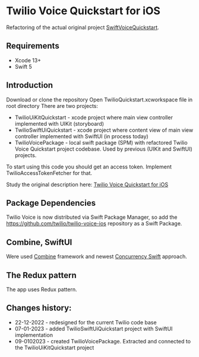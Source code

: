 # Twilio Voice Quickstart for iOS

Refactoring of the actual original project [SwiftVoiceQuickstart](https://github.com/twilio/voice-quickstart-swift).

## Requirements

- Xcode 13+
- Swift 5

## Introduction

Download or clone the repository
Open TwilioQuickstart.xcworkspace file in root directory
There are two projects:
- TwilioUiKitQuickstart - xcode project where main view controller implemented with UIKit (storyboard)
- TwilioSwiftUiQuickstart - xcode project where content view of main view controller implemented with SwiftUI (in process today)
- TwilioVoicePackage - local swift package (SPM) with refactored Twilio Voice Quickstart project codebase. Used by previous (UIKit and SwiftUI) projects. 

To start using this code you should get an access token. Implement TwilioAccessTokenFetcher for that.

Study the original description here: [Twilio Voice Quickstart for iOS](https://github.com/twilio/voice-quickstart-swift) 

## Package Dependencies

Twilio Voice is now distributed via Swift Package Manager, so add the https://github.com/twilio/twilio-voice-ios repository as a Swift Package.

## Combine, SwiftUI

Were used [Combine](https://developer.apple.com/documentation/Combine) framework and newest [Concurrency Swift](https://docs.swift.org/swift-book/LanguageGuide/Concurrency.html) approach.  

## The Redux pattern

The app uses Redux pattern.

## Changes history:

- 22-12-2022 - redesigned for the current Twilio code base 
- 07-01-2023 - added TwilioSwiftUiQuickstart project with SwiftUI implementation  
- 09-0102023 - created TwilioVoicePackage. Extracted and connected to the TwilioUiKitQuickstart project
